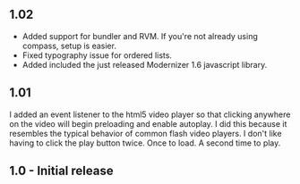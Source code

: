 ## 1.02
- Added support for bundler and RVM. If you're not already using compass, setup is easier.
- Fixed typography issue for ordered lists.
- Added included the just released Modernizer 1.6 javascript library.

## 1.01

I added an event listener to the html5 video player so that clicking anywhere on the video will begin preloading and enable autoplay.
I did this because it resembles the typical behavior of common flash video players. I don't like having to click the play button twice.
Once to load. A second time to play.

## 1.0 - Initial release